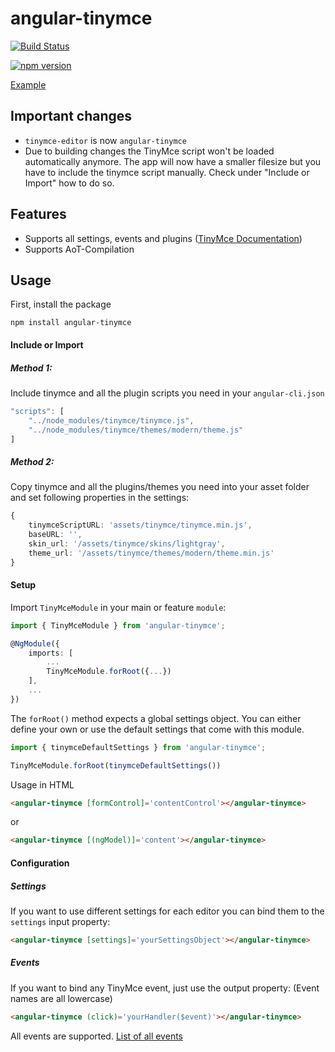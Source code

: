 # angular-tinymce

[![Build Status](https://travis-ci.org/siegerx3/angular-tinymce.svg?branch=master)](https://travis-ci.org/siegerx3/angular-tinymce)

[![npm version](https://badge.fury.io/js/angular-tinymce.svg)](https://badge.fury.io/js/angular-tinymce)

[Example](https://stewieoO.github.io/angular-tinymce/)

## Important changes

- `tinymce-editor` is now `angular-tinymce`
- Due to building changes the TinyMce script won't be loaded automatically anymore. The app will now have a smaller filesize but you have to include the tinymce script manually. Check under "Include or Import" how to do so.

## Features

- Supports all settings, events and plugins ([TinyMce Documentation](https://www.tinymce.com/docs/configure/integration-and-setup/))
- Supports AoT-Compilation

## Usage

First, install the package
```
npm install angular-tinymce
```
#### Include or Import

##### Method 1:

Include tinymce and all the plugin scripts you need in your `angular-cli.json`

```javascript
"scripts": [
    "../node_modules/tinymce/tinymce.js",
    "../node_modules/tinymce/themes/modern/theme.js"
]
```

##### Method 2:

Copy tinymce and all the plugins/themes you need into your asset folder and set following properties in the settings:

```typescript
{
    tinymceScriptURL: 'assets/tinymce/tinymce.min.js',
    baseURL: '',
    skin_url: '/assets/tinymce/skins/lightgray',
    theme_url: '/assets/tinymce/themes/modern/theme.min.js'
}
```

#### Setup
Import `TinyMceModule` in your main or feature `module`:

```typescript
import { TinyMceModule } from 'angular-tinymce';

@NgModule({
	imports: [
		...
		TinyMceModule.forRoot({...})
	],
	...
})
```

The `forRoot()` method expects a global settings object. You can either define your own or use the default settings that come with this module.
```typescript
import { tinymceDefaultSettings } from 'angular-tinymce';

TinyMceModule.forRoot(tinymceDefaultSettings())
```

Usage in HTML
```html
<angular-tinymce [formControl]='contentControl'></angular-tinymce>
```
or
```html
<angular-tinymce [(ngModel)]='content'></angular-tinymce>
```

#### Configuration

##### Settings
If you want to use different settings for each editor you can bind them to the `settings` input property:

```html
<angular-tinymce [settings]='yourSettingsObject'></angular-tinymce>
```

##### Events
If you want to bind any TinyMce event, just use the output property:
(Event names are all lowercase)
```html
<angular-tinymce (click)='yourHandler($event)'></angular-tinymce>
```
All events are supported.
[List of all events](https://www.tinymce.com/docs/advanced/events/)

